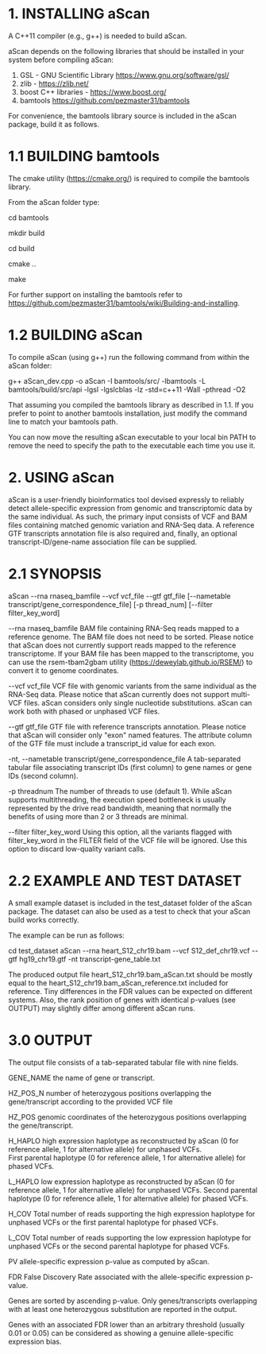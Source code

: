# 1. INSTALLING aScan

A C++11 compiler (e.g., g++) is needed to build aScan.  

aScan depends on the following libraries that should be installed in your system before compiling aScan:

1) GSL - GNU Scientific Library https://www.gnu.org/software/gsl/
2) zlib - https://zlib.net/
3) boost C++ libraries - https://www.boost.org/ 
4) bamtools https://github.com/pezmaster31/bamtools

For convenience, the bamtools library source is included in the aScan package, build it as follows.

# 1.1 BUILDING bamtools

The cmake utility (https://cmake.org/) is required to compile the bamtools library. 

From the aScan folder type:

cd bamtools

mkdir build

cd build

cmake ..

make

For further support on installing the bamtools refer to https://github.com/pezmaster31/bamtools/wiki/Building-and-installing.

# 1.2 BUILDING aScan

To compile aScan (using g++) run the following command from within the aScan folder:

g++ aScan_dev.cpp -o aScan -I bamtools/src/ -lbamtools -L bamtools/build/src/api -lgsl -lgslcblas -lz -std=c++11 -Wall -pthread -O2

That assuming you compiled the bamtools library as described in 1.1. If you prefer to point to another bamtools installation, just modify the command line to match your bamtools path.

You can now move the resulting aScan executable to your local bin PATH to remove the need to specify the path to the executable each time you use it.

# 2. USING aScan

aScan is a user-friendly bioinformatics tool devised expressly to reliably detect allele-specific expression from genomic and transcriptomic data by the same individual. 
As such, the primary input consists of VCF and BAM files containing matched genomic variation and RNA-Seq data. A reference GTF transcripts annotation file is also required and, finally, an optional transcript-ID/gene-name association file can be supplied. 

# 2.1 SYNOPSIS

aScan --rna rnaseq_bamfile --vcf vcf_file --gtf gtf_file [--nametable transcript/gene_correspondence_file] [-p thread_num] [--filter filter_key_word]

--rna rnaseq_bamfile 
BAM file containing RNA-Seq reads mapped to a reference genome. The BAM file does not need to be sorted. Please notice that aScan does not currently support reads mapped to the reference transcriptome. If your BAM file has been mapped to the transcriptome, you can use the rsem-tbam2gbam utility (https://deweylab.github.io/RSEM/) to convert it to genome coordinates.

--vcf vcf_file 
VCF file with genomic variants from the same individual as the RNA-Seq data. Please notice that aScan currently does not support multi-VCF files. aScan considers only single nucleotide substitutions. aScan can work both with phased or unphased VCF files.

--gtf gtf_file 
GTF file with reference transcripts annotation. Please notice that aScan will consider only "exon" named features. The attribute column of the GTF file must include a transcript_id value for each exon.

-nt, --nametable transcript/gene_correspondence_file
A tab-separated tabular file associating transcript IDs (first column) to gene names or gene IDs (second column).

-p threadnum
The number of threads to use (default 1). While aScan supports multithreading, the execution speed bottleneck is usually represented by the drive read bandwidth, meaning that normally the benefits of using more than 2 or 3 threads are minimal. 

--filter filter_key_word
Using this option, all the variants flagged with filter_key_word in the FILTER field of the VCF file will be ignored. Use this option to discard low-quality variant calls.

# 2.2 EXAMPLE AND TEST DATASET

A small example dataset is included in the test_dataset folder of the aScan package. The dataset can also be used as a test to check that your aScan build works correctly.

The example can be run as follows:

cd test_dataset
aScan --rna heart_S12_chr19.bam --vcf S12_def_chr19.vcf --gtf hg19_chr19.gtf -nt transcript-gene_table.txt

The produced output file heart_S12_chr19.bam_aScan.txt should be mostly equal to the heart_S12_chr19.bam_aScan_reference.txt included for reference. Tiny differences in the FDR values can be expected on different systems. Also, the rank position of genes with identical p-values (see OUTPUT) may slightly differ among different aScan runs.

# 3.0 OUTPUT

The output file consists of a tab-separated tabular file with nine fields.  

GENE_NAME	the name of gene or transcript.

HZ_POS_N	number of heterozygous positions overlapping the gene/transcript according to the provided VCF file

HZ_POS		genomic coordinates of the heterozygous positions overlapping the gene/transcript.

H_HAPLO		high expression haplotype as reconstructed by aScan (0 for reference allele, 1 for alternative allele) for unphased VCFs.  
		First parental haplotype (0 for reference allele, 1 for alternative allele) for phased VCFs.

L_HAPLO		low expression haplotype as reconstructed by aScan (0 for reference allele, 1 for alternative allele) for unphased VCFs.
		Second parental haplotype (0 for reference allele, 1 for alternative allele) for phased VCFs.

H_COV		Total number of reads supporting the high expression haplotype for unphased VCFs or the first parental haplotype for phased VCFs.

L_COV		Total number of reads supporting the low expression haplotype for unphased VCFs or the second parental haplotype for phased VCFs.

PV		allele-specific expression p-value as computed by aScan.

FDR		False Discovery Rate associated with the allele-specific expression p-value.

Genes are sorted by ascending p-value. Only genes/transcripts overlapping with at least one heterozygous substitution are reported in the output.

Genes with an associated FDR lower than an arbitrary threshold (usually 0.01 or 0.05) can be considered as showing a genuine allele-specific expression bias.
 
